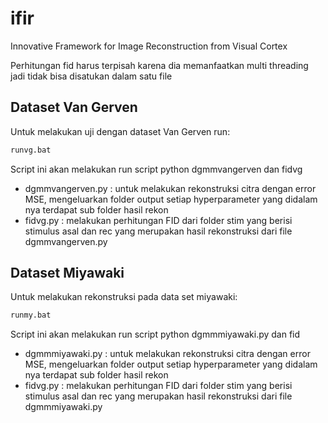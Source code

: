 # ifir

Innovative Framework for Image Reconstruction from Visual Cortex

Perhitungan fid harus terpisah karena dia memanfaatkan multi threading jadi tidak bisa disatukan dalam satu file

## Dataset Van Gerven

Untuk melakukan uji dengan dataset Van Gerven run:

```sh
runvg.bat
```

Script ini akan melakukan run script python dgmmvangerven dan fidvg

* dgmmvangerven.py : untuk melakukan rekonstruksi citra dengan error MSE, mengeluarkan folder output setiap hyperparameter yang didalam nya terdapat sub folder hasil rekon
* fidvg.py : melakukan perhitungan FID dari folder stim yang berisi stimulus asal dan rec yang merupakan hasil rekonstruksi dari file dgmmvangerven.py

## Dataset Miyawaki

Untuk melakukan rekonstruksi pada data set miyawaki:

```sh
runmy.bat
```

Script ini akan melakukan run script python dgmmmiyawaki.py dan fid

* dgmmmiyawaki.py : untuk melakukan rekonstruksi citra dengan error MSE, mengeluarkan folder output setiap hyperparameter yang didalam nya terdapat sub folder hasil rekon
* fidvg.py : melakukan perhitungan FID dari folder stim yang berisi stimulus asal dan rec yang merupakan hasil rekonstruksi dari file dgmmmiyawaki.py
